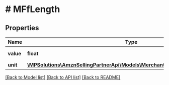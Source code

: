 # # MFfLength

## Properties

Name | Type | Description | Notes
------------ | ------------- | ------------- | -------------
**value** | **float** | The value in units. | [optional]
**unit** | [**\MPSolutions\AmznSellingPartnerApi\Models\MerchantFulfillment\MFfUnitOfLength**](MFfUnitOfLength.md) |  | [optional]

[[Back to Model list]](../../README.md#models) [[Back to API list]](../../README.md#endpoints) [[Back to README]](../../README.md)
